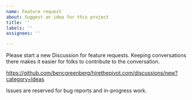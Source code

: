 ```yaml
---
name: Feature request
about: Suggest an idea for this project
title: ''
labels: ''
assignees: ''

---
```


Please start a new Discussion for feature requests. Keeping conversations there makes it easier for folks to contribute to the conversation.

https://github.com/bencgreenberg/hirethepivot.com/discussions/new?category=Ideas

Issues are reserved for bug reports and in-progress work.
